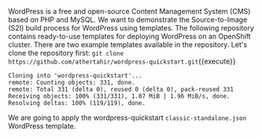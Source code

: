 WordPress is a free and open-source Content Management System (CMS) based on PHP and MySQL. We want to demonstrate the Source-to-Image (S2I) build process for WordPress using templates. The following repository contains ready-to-use templates for deploying WordPress on an OpenShift cluster. There are two example templates available in the repository. Let's clone the repository first:
`git clone https://github.com/athertahir/wordpress-quickstart.git`{{execute}}

```
Cloning into 'wordpress-quickstart'...
remote: Counting objects: 331, done.
remote: Total 331 (delta 0), reused 0 (delta 0), pack-reused 331
Receiving objects: 100% (331/331), 1.07 MiB | 1.96 MiB/s, done.
Resolving deltas: 100% (119/119), done.
```

We are going to apply the wordpress-quickstart `classic-standalone.json` WordPress template.